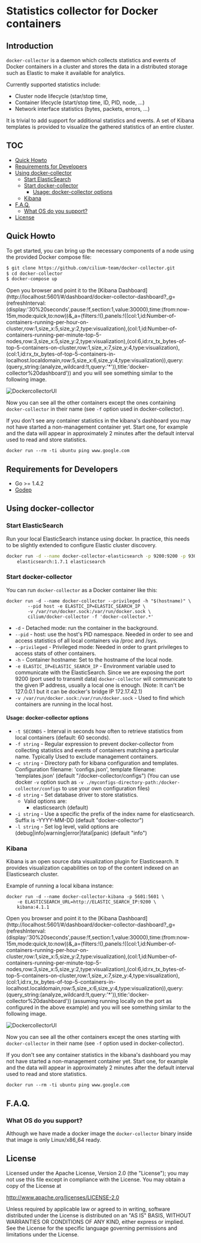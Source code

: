 # Statistics collector for Docker containers

## Introduction

`docker-collector` is a daemon which collects statistics and events of Docker
containers in a cluster and stores the data in a distributed storage such
as Elastic to make it available for analytics.

Currently supported statistics include:
  - Cluster node lifecycle (star/stop time,
  - Container lifecycle (start/stop time, ID, PID, node, ...)
  - Network interface statistics (bytes, packets, errors, ...)

It is trivial to add support for additional statistics and events. A set
of Kibana templates is provided to visualize the gathered statistics of
an entire cluster.

## TOC

  * [Quick Howto](#quick-howto)
  * [Requirements for Developers](#requirements-for-developers)
  * [Using docker-collector](#using-docker-collector)
    * [Start ElasticSearch](#start-elasticsearch)
    * [Start docker-collector](#start-docker-collector)
      * [Usage: docker-collector options](#usage-docker-collector-options)
    * [Kibana](#kibana)
  * [F.A.Q.](#faq)
    * [What OS do you support?](#what-os-do-you-support)
  * [License](#license)

## Quick Howto

To get started, you can bring up the necessary components of a node using
the provided Docker compose file:

```bash
$ git clone https://github.com/cilium-team/docker-collector.git
$ cd docker-collector
$ docker-compose up
```

Open you browser and point it to the [Kibana Dashboard]
(http://localhost:5601/#/dashboard/docker-collector-dashboard?_g=(refreshInterval:(display:'30%20seconds',pause:!f,section:1,value:30000),time:(from:now-15m,mode:quick,to:now))&_a=(filters:!(),panels:!((col:1,id:Number-of-containers-running-per-hour-on-cluster,row:1,size_x:5,size_y:2,type:visualization),(col:1,id:Number-of-containers-running-per-minute-top-5-nodes,row:3,size_x:5,size_y:2,type:visualization),(col:6,id:rx_tx_bytes-of-top-5-containers-on-cluster,row:1,size_x:7,size_y:4,type:visualization),(col:1,id:rx_tx_bytes-of-top-5-containers-in-localhost.localdomain,row:5,size_x:6,size_y:4,type:visualization)),query:(query_string:(analyze_wildcard:!t,query:'*')),title:'docker-collector%20dashboard'))
and you will see something similar to the following image.

 ![DockercollectorUI](./docs/dockercollectorUI.png)

Now you can see all the other containers except the ones containing
`docker-collector` in their name (see `-f` option used in docker-collector).

If you don't see any container statistics in the kibana's dashboard you may
not have started a non-management container yet. Start one, for example and
the data will appear in approximately 2 minutes after the default interval
used to read and store statistics.

```
docker run --rm -ti ubuntu ping www.google.com
```

## Requirements for Developers

- Go >= 1.4.2
- [Godep](https://github.com/tools/godep)

## Using docker-collector

### Start ElasticSearch

Run your local ElasticSearch instance using docker. In practice, this
needs to be slightly extended to configure Elastic cluster discovery.

```bash
docker run -d --name docker-collector-elasticsearch -p 9200:9200 -p 9300:9300 \
	elasticsearch:1.7.1 elasticsearch
```

### Start docker-collector

You can run `docker-collector` as a Docker container like this:

```
docker run -d --name docker-collector --privileged -h "$(hostname)" \
        --pid host -e ELASTIC_IP=ELASTIC_SEARCH_IP \
        -v /var/run/docker.sock:/var/run/docker.sock \
        cilium/docker-collector -f 'docker-collector.*'
```

  * `-d` - Detached mode: run the container in the background.
  * `--pid` - host: use the host's PID namespace. Needed in order to
    see and access statistics of all local containers via /proc and
    /sys.
  * `--privileged` - Privileged mode: Needed in order to grant privileges
    to access stats of other containers.
  * `-h` - Container hostname: Set to the hostname of the local node.
  * `-e ELASTIC_IP=ELASTIC_SEARCH_IP` - Environment variable used to
    communicate with the ElasticSearch. Since we are exposing the port
    9200 (port used to transmit data) `docker-collector` will communicate
    to the given IP address, usually a local one is enough. (Note:
    It can't be 127.0.0.1 but it can be docker's bridge IP 172.17.42.1)
  * `-v /var/run/docker.sock:/var/run/docker.sock` - Used to find which
    containers are running in the local host.

#### Usage: docker-collector options

  * `-t SECONDS` - Interval in seconds how often to retrieve statistics from
    local containers (default: 60 seconds).
  * `-f string` - Regular expression to prevent docker-collector from
    collecting statistics and events of containers matching a particular
    name. Typically Used to exclude management containers.
  * `-c string` - Directory path for kibana configuration and templates.
    Configuration filename: 'configs.json', template filename:
    'templates.json' (default "/docker-collector/configs")
    (You can use docker `-v` option such as
    `-v ./myconfigs-directory-path:/docker-collector/configs` to use your
    own configuration files)
  * `-d string` - Set database driver to store statistics.
    * Valid options are:
      * elasticsearch (default)
  * `-i string` - Use a specific the prefix of the index name for
    elasticsearch. Suffix is -YYYY-MM-DD (default "docker-collector")
  * `-l string` - Set log level, valid options are
    (debug|info|warning|error|fatal|panic) (default "info")

### Kibana

Kibana is an open source data visualization plugin for Elasticsearch. It
provides visualization capabilities on top of the content indexed on an
Elasticsearch cluster.

Example of running a local kibana instance:

```
docker run -d --name docker-collector-kibana -p 5601:5601 \
    -e ELASTICSEARCH_URL=http://ELASTIC_SEARCH_IP:9200 \
    kibana:4.1.1
```

Open you browser and point it to the [Kibana Dashboard]
(http://localhost:5601/#/dashboard/docker-collector-dashboard?_g=(refreshInterval:(display:'30%20seconds',pause:!f,section:1,value:30000),time:(from:now-15m,mode:quick,to:now))&_a=(filters:!(),panels:!((col:1,id:Number-of-containers-running-per-hour-on-cluster,row:1,size_x:5,size_y:2,type:visualization),(col:1,id:Number-of-containers-running-per-minute-top-5-nodes,row:3,size_x:5,size_y:2,type:visualization),(col:6,id:rx_tx_bytes-of-top-5-containers-on-cluster,row:1,size_x:7,size_y:4,type:visualization),(col:1,id:rx_tx_bytes-of-top-5-containers-in-localhost.localdomain,row:5,size_x:6,size_y:4,type:visualization)),query:(query_string:(analyze_wildcard:!t,query:'*')),title:'docker-collector%20dashboard'))
(assuming running locally on the port as configured in the above example) and you will
see something similar to the following image.

 ![DockercollectorUI](./docs/dockercollectorUI.png)

Now you can see all the other containers except the ones starting with
`docker-collector` in their name (see `-f` option used in docker-collector).

If you don't see any container statistics in the kibana's dashboard you may
not have started a non-management container yet. Start one, for example and
the data will appear in approximately 2 minutes after the default interval
used to read and store statistics.

```
docker run --rm -ti ubuntu ping www.google.com
```

## F.A.Q.

### What OS do you support?

Although we have made a docker image the `docker-collector` binary inside
that image is only Linux/x86_64 ready.

## License

Licensed under the Apache License, Version 2.0 (the "License"); you may not
use this file except in compliance with the License.  You may obtain a copy
of the License at

   http://www.apache.org/licenses/LICENSE-2.0

Unless required by applicable law or agreed to in writing, software
distributed under the License is distributed on an "AS IS" BASIS, WITHOUT
WARRANTIES OR CONDITIONS OF ANY KIND, either express or implied.  See the
License for the specific language governing permissions and limitations
under the License.


